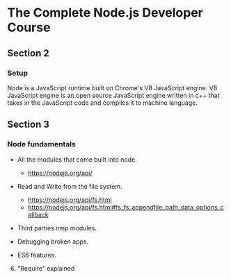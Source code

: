 # The Complete Node.js Developer Course

## Section 2

### Setup
Node is a JavaScript runtime built on Chrome's V8 JavaScript engine. V8 JavaScript engine is an open source JavaScript engine written in c++ that takes in the JavaScript code and compiles it to machine language.

## Section 3 

### Node fundamentals

* All the modules that come built into node.
    * https://nodejs.org/api/

* Read and Write from the file system.
    * https://nodejs.org/api/fs.html
    * https://nodejs.org/api/fs.html#fs_fs_appendfile_path_data_options_callback
* Third parties nmp modules.

* Debugging broken apps.

* ES6 features.

6. "Require" explained